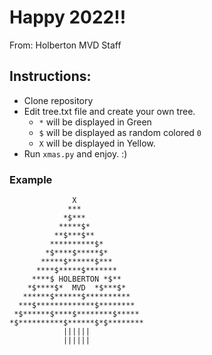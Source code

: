 # Happy 2022!!

From: Holberton MVD Staff

## Instructions:

- Clone repository
- Edit tree.txt file and create your own tree.
  - `*` will be displayed in Green
  - `$` will be displayed as random colored `0`
  - `X` will be displayed in Yellow.
- Run `xmas.py` and enjoy. :)

### Example
```
              X
             ***
            *$***
           *****$*
          **$***$**
         **********$*
        *$****$*****$*
       *****$******$***
      ****$*****$*******
     ****$ HOLBERTON *$**
    *$****$*  MVD  *$***$*
   ******$******$**********
  ***$*************$********
 *$******$****$********$*****
*$**********$******$*$********
            ||||||             
            ||||||
```
